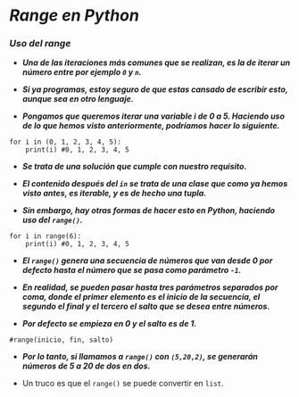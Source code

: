 # **_Range en Python_**

### **_Uso del range_**

- **_Una de las iteraciones más comunes que se realizan, es la de iterar un número entre por ejemplo ```0``` y ```n```._**
  
- **_Si ya programas, estoy seguro de que estas cansado de escribir esto, aunque sea en otro lenguaje._**
  
- **_Pongamos que queremos iterar una variable i de 0 a 5. Haciendo uso de lo que hemos visto anteriormente, podríamos hacer lo siguiente._**
  
```  
for i in (0, 1, 2, 3, 4, 5):
    print(i) #0, 1, 2, 3, 4, 5
```

- **_Se trata de una solución que cumple con nuestro requisito._**
  
- **_El contenido después del ```in``` se trata de una clase que como ya hemos visto antes, es iterable, y es de hecho una tupla._**
  
- **_Sin embargo, hay otras formas de hacer esto en Python, haciendo uso del ```range()```._**

```
for i in range(6):
    print(i) #0, 1, 2, 3, 4, 5
```

- **_El ```range()``` genera una secuencia de números que van desde 0 por defecto hasta el número que se pasa como parámetro ```-1```._**
  
- **_En realidad, se pueden pasar hasta tres parámetros separados por coma, donde el primer elemento es el inicio de la secuencia, el segundo el final y el tercero el salto que se desea entre números._**
  
- **_Por defecto se empieza en 0 y el salto es de 1._**

```
#range(inicio, fin, salto)
```

- **_Por lo tanto, si llamamos a ```range()``` con ```(5,20,2)```, se generarán números de 5 a 20 de dos en dos._**
  
- Un truco es que el ```range()``` se puede convertir en ```list```.
